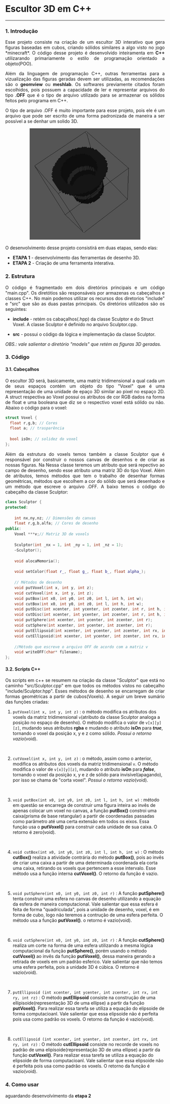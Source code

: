 # Escultor 3D em C++

--- 

### 1. Introdução

<p align = "justify">
Esse projeto consiste na criação de um escultor 3D interativo que gera figuras baseadas em cubos, criando sólidos similares a algo visto no jogo *minecraft*. O código desse projeto é desenvolvido inteiramenta em <b>C++</b> utilizarando primariamente o estilo de programação orientado a objeto(POO).
<p>

<p align = "justify">
Além da linguagem de programação C++, outras ferramentas para a vizualização das figuras geradas devem ser utilizadas, as recomendações são o <b>geomview</b> ou <b>meshlab</b>. Os softwares previamente citados foram escolhidos, pois possuem a capacidade de ler e representar arquivos do tipo <b>.OFF</b> que é o tipo de arquivo utilizado para se armazenar os sólidos feitos pelo programa em C++.

<p align = "justify">
O tipo de arquivo .OFF é muito importante para esse projeto, pois ele é um arquivo que pode ser escrito de uma forma padronizada de maneira a ser possível a se denhar um solido 3D.

<br>

<p align="center">
  <img src= "./assets/ezgif.com-gif-maker.gif" height = 350/ width = 350>
</p>

O desenvolvimento desse projeto consistirá em duas etapas, sendo elas:

- **ETAPA 1** - desenvolvimento das ferramentas de desenho 3D.
- **ETAPA 2** - Criação de uma ferramenta interativa.

### 2. Estrutura

<p align = "justify">
O código é fragmentado em dois diretórios principais e um código "main.cpp". Os diretótios são responsáveis por armazenas os cabeçalhos e classes C++. No main podemos utilizar os recursos dos diretorios "include" e "src" que são as duas pastas principais. Os diretórios utilizados são os seguintes:
<p>

- **include** - retém os cabaçalhos(.hpp) da classe Sculptor e do Struct Voxel. A classe Sculptor é definido no arquivo Sculptor.cpp.

- **src** - possui o código da lógica e implementação da classe Sculptor.

*OBS.: vale salientar o diretório "models" que retém as figuras 3D geradas.*

### 3. Código


#### 3.1. Cabeçalhos
<p align = "justify">
 O escultor 3D será, basicamente, uma matriz tridimensional a qual cada um de seus espaços contém um objeto do tipo "Voxel" que é uma representação de uma unidade de epaço 3D similar ao pixel no espaço 2D. A struct respectiva ao Voxel possui os atributos de cor RGB dados na forma de float e uma booleana que diz se o respectivo voxel está sólido ou não. Abaixo o código para o voxel:
 </p>

~~~cpp
struct Voxel {
  float r,g,b; // Cores
  float a; // trasparência

  bool isOn; // solidez do voxel
};
~~~

<p align = "justify">
Além da estrutura do voxels temos também a classe Sculptor que é responsável por construir o nossos canvas de desenhos e de criar as nossas figuras. Na Nessa classe teremos um atributo que será repectivo ao campo de desenho, sendo esse atributo uma matriz 3D do tipo Voxel. Além de atributos, temos métodos que tem o trabalho de desenhar formas geométricas, métodos que escolhem a cor do sólido que será desenhado e um método que escreve o arquivo .OFF. A baixo temos o código do cabeçalho da classe Sculptor:
</p>

~~~cpp
class Sculptor {
protected:

    int nx,ny,nz; // Dimensões do canvas
    float r,g,b,alfa; // Cores de desenho
public:
    Voxel ***v;// Matriz 3D de voxels

    Sculptor(int _nx = 1, int _ny = 1, int _nz = 1);
    ~Sculptor();

    void alocaMemoria();

    void setColor(float r_, float g_, float b_, float alpha_);

    // Métodos de desenho
    void putVoxel(int x, int y, int z);
    void cutVoxel(int x, int y, int z);
    void putBox(int x0, int y0, int z0, int l, int h, int w);
    void cutBox(int x0, int y0, int z0, int l, int h, int w);
    void putDisc(int xcenter, int ycenter, int zcenter, int r, int h, int axis = 1);
    void cutDisc(int xcenter, int ycenter, int zcenter, int r, int h, int axis = 1);
    void putSphere(int xcenter, int ycenter, int zcenter, int r);
    void cutSphere(int xcenter, int ycenter, int zcenter, int r);
    void putEllipsoid(int xcenter, int ycenter, int zcenter, int rx, int ry, int rz);
    void cutEllipsoid(int xcenter, int ycenter, int zcenter, int rx, int ry, int rz);

    //Método que escreve o arquivo OFF de acordo com a matriz v
    void writeOFF(char* filename);
};
~~~

#### 3.2. Scripts C++

<p align = "justify">
Os scripts em c++ se resumem na criação da classe "Sculptor" que está no caminho "src/Sculptor.cpp" em que todos os métodos vistos no cabeçalho "include/Sculptor.hpp". Esses métodos de desenho se encarregam de criar formas geométricas a partir de cubos(Voxels). A seguir um breve sumário das funções criadas:
</p>

1. `putVoxel(int x, int y, int z)` : o método modifica os atributos dos voxels da matriz tridimensional `v`(atributo da classe Sculptor analoga a posição no espaço de desenho). O método modifica o valor de `v[x][y][z]`, mudando seus atributos **rgba** e mudando o atributo **isOn** para ***true***, tornando o voxel da posição x, y e z como sólido. *Possui o retorno vazio*(void).

<br>

2. `cutVoxel(int x, int y, int z)` : o método, assim como o anterior, modifica os atributos dos voxels da matriz tridimensional `v`. O método modifica o valor de `v[x][y][z]`, mudando o atributo **isOn** para ***false***, tornando o voxel da posição x, y e z de sólido para invisível(apagando), por isso se chama de "corta voxel". *Possui o retorno vazio*(void).

<br>

3. `void putBox(int x0, int y0, int z0, int l, int h, int w)` : método em questão se encarrega de construir uma figura inteira ao invês de apenas colocar um voxel no canvas, a função **putBox()** constroi uma caixa(prisma de base retangular) a partir de coordenadas passadas como parâmetro até uma certa extensão em todos os eixos. Essa função usa o **putVoxel()** para construir cada unidade de sua caixa. O retorno é zero(void).

<br>

4. `void cutBox(int x0, int y0, int z0, int l, int h, int w)` : O método **cutBox()** realiza a atividade contrária do método **putBox()**, pois ao invês de criar uma caixa a partir de uma determinada coordenada ela corta uma caixa, retirando os voxels que pertencem a esse intervalo. Esse método usa a função interna **cutVoxel()**. O retorno da função é vazio.

<br>

5. `void putSphere(int x0, int y0, int z0, int r)` : A função **putSphere()** tenta construir uma esfera no canvas de desenho utilizando a equação da esfera de maneira computacional. Vale salientar que essa esfera é feita de forma "quadriculada", pois a unidade de desenho, voxel, é em forma de cubo, logo não teremos a contrução de uma esfera perfeita. O método usa a função **putVoxel()**. o retorno é vazio(void).

<br>

6. `void cutSphere(int x0, int y0, int z0, int r)` : A função **cutSphere()** realiza um corte na forma de uma esfera utilizando a mesma lógica computacional da função **putSphere()**, porém usando o método **cutVoxel()** ao invês da função **putVoxel()**, dessa maneira gerando a retirada de voxels em um padrão esferico. Vale salientar que não temos uma esfera perfeita, pois a unidade 3D é cúbica. O retorno é vazio(void).

<br>

7. `putEllipsoid (int xcenter, int ycenter, int zcenter, int rx, int ry, int rz)` : O método **putEllipsoid** consiste na construção de uma ellipisoide(representação 3D de uma ellipse) a partir da função **putVoxel()**. Para realizar essa tarefa se utiliza a equação do elipsoide de forma computacioanl. Vale salientar que essa elipsoide não é perfeita pois usa como padrão os voxels. O retorno da função é vazio(void).

<br>

8. `cutEllipsoid (int xcenter, int ycenter, int zcenter, int rx, int ry, int rz)` : O método **cutEllipsoid** consiste no recorde de voxels no padrão de uma elipisoide(representação 3D de uma ellipse) a partir da função **cutVoxel()**. Para realizar essa tarefa se utiliza a equação do elipsoide de forma computacioanl. Vale salientar que essa elipsoide não é perfeita pois usa como padrão os voxels. O retorno da função é vazio(void). 


### 4. Como usar

aguardando desenvolvimento da **etapa 2**